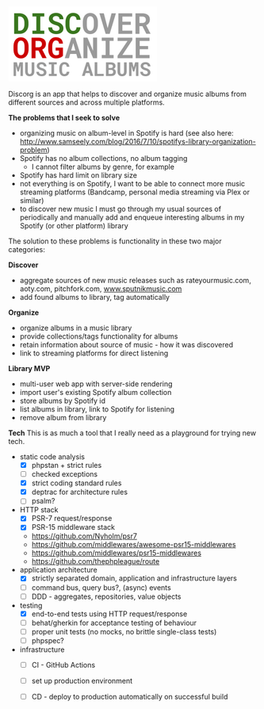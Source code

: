 ![logo](discorg.png)

Discorg is an app that helps to discover and organize music albums from different sources and across multiple platforms.

**The problems that I seek to solve**
* organizing music on album-level in Spotify is hard (see also here: http://www.samseely.com/blog/2016/7/10/spotifys-library-organization-problem)
* Spotify has no album collections, no album tagging
  * I cannot filter albums by genre, for example
* Spotify has hard limit on library size
* not everything is on Spotify, I want to be able to connect more music streaming platforms (Bandcamp, personal media streaming via Plex or similar)
* to discover new music I must go through my usual sources of periodically
and manually add and enqueue interesting albums in my Spotify (or other platform) library

The solution to these problems is functionality in these two major categories:

**Discover**
* aggregate sources of new music releases such as rateyourmusic.com, aoty.com, pitchfork.com, www.sputnikmusic.com
* add found albums to library, tag automatically

**Organize**
* organize albums in a music library
* provide collections/tags functionality for albums
* retain information about source of music - how it was discovered
* link to streaming platforms for direct listening

**Library MVP**
* multi-user web app with server-side rendering
* import user's existing Spotify album collection
* store albums by Spotify id
* list albums in library, link to Spotify for listening
* remove album from library

**Tech**
This is as much a tool that I really need as a playground for trying new tech.

* static code analysis
    - [x] phpstan + strict rules
    - [ ] checked exceptions
    - [x] strict coding standard rules
    - [x] deptrac for architecture rules
    - [ ] psalm?
* HTTP stack
    - [x] PSR-7 request/response
    - [x] PSR-15 middleware stack
    * https://github.com/Nyholm/psr7
    * https://github.com/middlewares/awesome-psr15-middlewares
    * https://github.com/middlewares/psr15-middlewares
    * https://github.com/thephpleague/route
* application architecture
    - [x] strictly separated domain, application and infrastructure layers
    - [ ] command bus, query bus?, (async) events
    - [ ] DDD - aggregates, repositories, value objects
* testing
    - [x] end-to-end tests using HTTP request/response
    - [ ] behat/gherkin for acceptance testing of behaviour
    - [ ] proper unit tests (no mocks, no brittle single-class tests)
    - [ ] phpspec?
* infrastructure
    - [ ] CI - GitHub Actions
    - [ ] set up production environment
    - [ ] CD - deploy to production automatically on successful build

